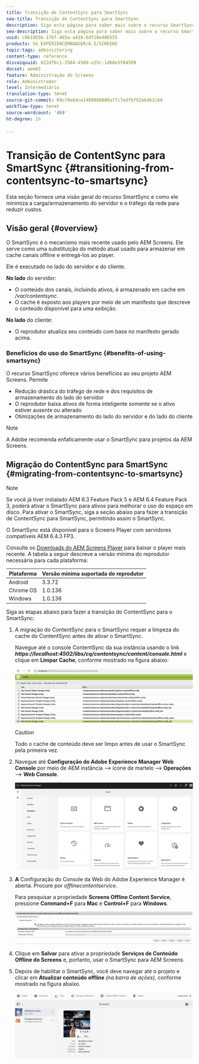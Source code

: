 ```yaml
---
title: Transição de ContentSync para SmartSync
seo-title: Transição de ContentSync para SmartSync
description: Siga esta página para saber mais sobre o recurso SmartSync e como fazer a transição de ContentSync para SmartSync.
seo-description: Siga esta página para saber mais sobre o recurso SmartSync e como fazer a transição de ContentSync para SmartSync.
uuid: c0619b56-1f6f-465a-a428-6df28e40b555
products: SG_EXPERIENCEMANAGER/6.5/SCREENS
topic-tags: administering
content-type: reference
discoiquuid: 822dfbc1-3584-4509-a35c-1d68e5f84509
docset: aem65
feature: Administração do Screens
role: Administrador
level: Intermediário
translation-type: tm+mt
source-git-commit: 89c70e64ce1409888800af7c7edfbf92ab4b2c68
workflow-type: tm+mt
source-wordcount: '469'
ht-degree: 1%

---
```



# Transição de ContentSync para SmartSync {#transitioning-from-contentsync-to-smartsync}

Esta seção fornece uma visão geral do recurso SmartSync e como ele minimiza a carga/armazenamento do servidor e o tráfego da rede para reduzir custos.

## Visão geral {#overview}

O SmartSync é o mecanismo mais recente usado pelo AEM Screens. Ele serve como uma substituição do método atual usado para armazenar em cache canais offline e entregá-los ao player.

Ele é executado no lado do servidor e do cliente.

**No lado** do servidor:

* O conteúdo dos canais, incluindo ativos, é armazenado em cache em */var/contentsync*.
* O cache é exposto aos players por meio de um manifesto que descreve o conteúdo disponível para uma exibição.

**No lado** do cliente:

* O reprodutor atualiza seu conteúdo com base no manifesto gerado acima.

### Benefícios do uso do SmartSync {#benefits-of-using-smartsync}

O recurso SmartSync oferece vários benefícios ao seu projeto AEM Screens. Permite

* Redução drástica do tráfego de rede e dos requisitos de armazenamento do lado do servidor
* O reprodutor baixa ativos de forma inteligente somente se o ativo estiver ausente ou alterado
* Otimizações de armazenamento do lado do servidor e do lado do cliente

>[!NOTE]
>
>A Adobe recomenda enfaticamente usar o SmartSync para projetos da AEM Screens.

## Migração do ContentSync para SmartSync {#migrating-from-contentsync-to-smartsync}

>[!NOTE]
>
>Se você já tiver instalado AEM 6.3 Feature Pack 5 e AEM 6.4 Feature Pack 3, poderá ativar o SmartSync para ativos para melhorar o uso do espaço em disco. Para ativar o SmartSync, siga a seção abaixo para fazer a transição de ContentSync para SmartSync, permitindo assim o SmartSync.
>
>O SmartSync está disponível para o Screens Player com servidores compatíveis AEM 6.4.3 FP3.
>
>Consulte os [Downloads do AEM Screens Player](https://download.macromedia.com/screens/) para baixar o player mais recente. A tabela a seguir descreve a versão mínima do reprodutor necessária para cada plataforma:

| **Plataforma** | **Versão mínima suportada do reprodutor** |
|---|---|
| Android | 3.3.72 |
| Chrome OS | 1.0.136 |
| Windows | 1.0.136 |

Siga as etapas abaixo para fazer a transição do ContentSync para o SmartSync:

1. A migração do ContentSync para o SmartSync requer a limpeza do cache do ContentSync antes de ativar o SmartSync.

   Navegue até o console ContentSync da sua instância usando o link ***https://localhost:4502/libs/cq/contentsync/content/console.html*** e clique em **Limpar Cache**, conforme mostrado na figura abaixo:

   ![clear_contesync_cache](assets/clear_contesync_cache.png)

   >[!CAUTION]
   >
   >Todo o cache de conteúdo deve ser limpo antes de usar o SmartSync pela primeira vez.

1. Navegue até **Configuração do Adobe Experience Manager Web Console** por meio de AEM instância —> ícone de martelo —> **Operações** —> **Web Console**.

   ![screen_shot_2019-02-11at15339pm](assets/screen_shot_2019-02-11at15339pm.png)

1. **A** Configuração do Console da Web do Adobe Experience Manager é aberta. Procure por *offlinecontentservice*.

   Para pesquisar a propriedade **Screens Offline Content Service**, pressione **Command+F** para **Mac** e **Control+F** para **Windows**.

   ![screen_shot_2019-02-19at22643pm](assets/screen_shot_2019-02-19at22643pm.png)

1. Clique em **Salvar** para ativar a propriedade **Serviços de Conteúdo Offline do Screens** e, portanto, usar o SmartSync para AEM Screens.
1. Depois de habilitar o SmartSync, você deve navegar até o projeto e clicar em **Atualizar conteúdo offline** *(na barra de ações),* conforme mostrado na figura abaixo.

   ![screen_shot_2019-02-25at102605am](assets/screen_shot_2019-02-25at102605am.png)